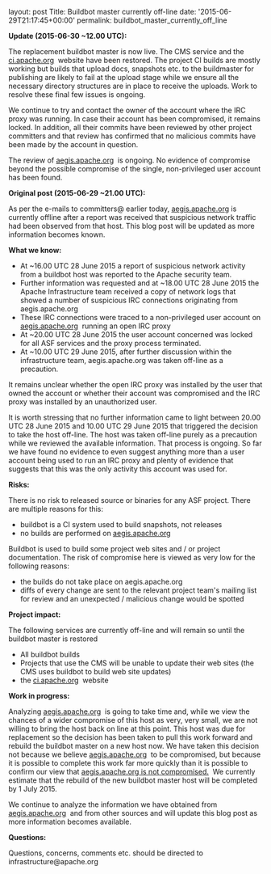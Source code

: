
layout: post
Title: Buildbot master currently off-line
date: '2015-06-29T21:17:45+00:00'
permalink: buildbot_master_currently_off_line

<p><b>Update (2015-06-30 ~12.00 UTC):</b></p> 
  <p>The replacement buildbot master is now live. The CMS service and the <a href="http://ci.apache.org">ci.apache.org</a>&nbsp; website have been restored. The project CI builds are mostly working but builds that upload docs, snapshots etc. to the buildmaster for publishing are likely to fail at the upload stage while we ensure all the necessary directory structures are in place to receive the uploads. Work to resolve these final few issues is ongoing.<br /></p> 
  <p>We continue to try and contact the owner of the account where the IRC proxy was running. In case their account has been compromised, it remains locked. In addition, all their commits have been reviewed by other project committers and that review has confirmed that no malicious commits have been made by the account in question.</p> 
  <p>The review of <a href="http://aegis.apache.org">aegis.apache.org</a>&nbsp; is ongoing. No evidence of compromise beyond the possible compromise of the single, non-privileged user account has been found.<br /></p> 
  <p><b>Original post (2015-06-29 ~21.00 UTC):</b></p> 
  <p>As per the e-mails to committers@ earlier today, <a href="http://aegis.apache.org">aegis.apache.org</a> is currently offline after a report was received that suspicious network traffic had been observed from that host. This blog post will be updated as more information becomes known.</p> 
  <p><b>What we know:</b></p> 
  <ul> 
    <li>At ~16.00 UTC 28 June 2015 a report of suspicious network activity from a buildbot host was reported to the Apache security team.</li> 
    <li>Further information was requested and at ~18.00 UTC 28 June 2015 the Apache Infrastructure team received a copy of network logs that showed a number of suspicious IRC connections originating from aegis.apache.org</li> 
    <li>These IRC connections were traced to a non-privileged user account on <a href="http://aegis.apache.org">aegis.apache.org</a>&nbsp; running an open IRC proxy</li> 
    <li>At ~20.00 UTC 28 June 2015 the user account concerned was locked for all ASF services and the proxy process terminated.</li> 
    <li>At ~10.00 UTC 29 June 2015, after further discussion within the infrastructure team, aegis.apache.org was taken off-line as a precaution.</li> 
  </ul> 
  <p>It remains unclear whether the open IRC proxy was installed by the user that owned the account or whether their account was compromised and the IRC proxy was installed by an unauthorized user. <br /></p> 
  <p>It is worth stressing that no further information came to light between 20.00 UTC 28 June 2015 and 10.00 UTC 29 June 2015 that triggered the decision to take the host off-line. The host was taken off-line purely as a precaution while we reviewed the available information. That process is ongoing. So far we have found no evidence to even suggest anything more than a user account being used to run an IRC proxy and plenty of evidence that suggests that this was the only activity this account was used for.<br /></p> 
  <p><b>Risks:</b></p> 
  <p>There is no risk to released source or binaries for any ASF project. There are multiple reasons for this:</p> 
  <ul> 
    <li>buildbot is a CI system used to build snapshots, not releases</li> 
    <li>no builds are performed on <a href="http://aegis.apache.org">aegis.apache.org</a></li> 
  </ul> 
  <p>Buildbot is used to build some project web sites and / or project documentation. The risk of compromise here is viewed as very low for the following reasons:</p> 
  <ul> 
    <li>the builds do not take place on aegis.apache.org</li> 
    <li>diffs of every change are sent to the relevant project team's mailing list for review and an unexpected / malicious change would be spotted</li> 
  </ul> 
  <p><b>Project impact:</b></p> 
  <p> The following services are currently off-line and will remain so until the buildbot master is restored</p> 
  <ul> 
    <li>All buildbot builds</li> 
    <li>Projects that use the CMS will be unable to update their web sites (the CMS uses buildbot to build web site updates)<br /></li> 
    <li>the <a href="http://ci.apache.org">ci.apache.org</a>&nbsp; website<br /></li> 
  </ul> 
  <p><b>Work in progress:</b></p> 
  <p>Analyzing <a href="http://aegis.apache.org">aegis.apache.org</a>&nbsp; is going to take time and, while we view the chances of a wider compromise of this host as very, very small, we are not willing to bring the host back on line at this point. This host was due for replacement so the decision has been taken to pull this work forward and rebuild the buildbot master on a new host now. We have taken this decision not because we believe <a href="http://aegis.apache.org">aegis.apache.org</a>&nbsp; to be compromised, but because it is possible to complete this work far more quickly than it is possible to confirm our view that <a href="http://aegis.apache.org">aegis.apache.org is not compromised.</a>&nbsp; We currently estimate that the rebuild of the new buildbot master host will be completed by 1 July 2015.<br /></p> 
  <p>We continue to analyze the information we have obtained from <a href="http://aegis.apache.org">aegis.apache.org</a>&nbsp; and from other sources and will update this blog post as more information becomes available.</p> 
  <p><b>Questions:</b></p> 
  <p>Questions, concerns, comments etc. should be directed to infrastructure@apache.org <br /></p>
